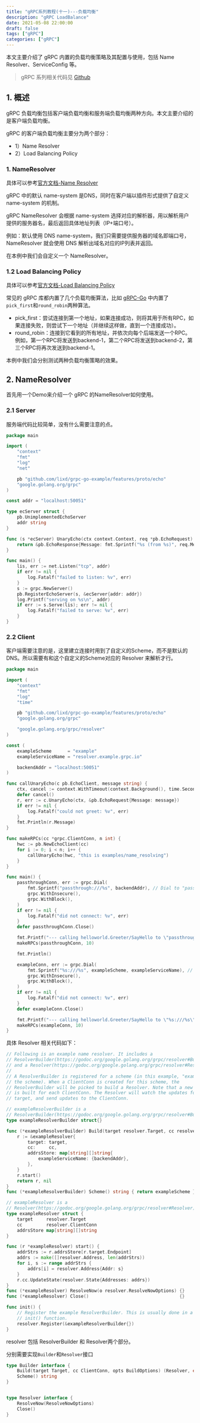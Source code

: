 ```yaml
---
title: "gRPC系列教程(十一)---负载均衡"
description: "gRPC LoadBalance"
date: 2021-05-08 22:00:00
draft: false
tags: ["gRPC"]
categories: ["gRPC"]
---
```


本文主要介绍了 gRPC 内置的负载均衡策略及其配置与使用，包括 Name Resolver、ServiceConfig 等。

<!--more-->

> gRPC 系列相关代码见 [Github][Github]

## 1. 概述

gRPC 负载均衡包括客户端负载均衡和服务端负载均衡两种方向。本文主要介绍的是客户端负载均衡。

gRPC 的客户端负载均衡主要分为两个部分：

* 1）Name Resolver
* 2）Load Balancing Policy



### 1. NameResolver

具体可以参考[官方文档-Name Resolver](https://github.com/grpc/grpc/blob/master/doc/naming.md)

gRPC 中的默认 name-system 是DNS，同时在客户端以插件形式提供了自定义 name-system 的机制。

gRPC NameResolver 会根据 name-system 选择对应的解析器，用以解析用户提供的服务器名，最后返回具体地址列表（IP+端口号）。

例如：默认使用 DNS name-system，我们只需要提供服务器的域名即端口号，NameResolver 就会使用 DNS 解析出域名对应的IP列表并返回。

在本例中我们会自定义一个 NameResolver。



### 1.2 Load Balancing Policy

具体可以参考[官方文档-Load Balancing Policy](https://github.com/grpc/grpc/blob/master/doc/load-balancing.md)

常见的 gRPC 库都内置了几个负载均衡算法，比如 [gRPC-Go](https://github.com/grpc/grpc-go/tree/master/examples/features/load_balancing#pick_first) 中内置了`pick_first`和`round_robin`两种算法。

* pick_first：尝试连接到第一个地址，如果连接成功，则将其用于所有RPC，如果连接失败，则尝试下一个地址（并继续这样做，直到一个连接成功）。
* round_robin：连接到它看到的所有地址，并依次向每个后端发送一个RPC。例如，第一个RPC将发送到backend-1，第二个RPC将发送到backend-2，第三个RPC将再次发送到backend-1。



本例中我们会分别测试两种负载均衡策略的效果。



## 2. NameResolver

首先用一个Demo来介绍一个 gRPC 的NameResolver如何使用。

### 2.1 Server

服务端代码比较简单，没有什么需要注意的点。

```go
package main

import (
	"context"
	"fmt"
	"log"
	"net"

	pb "github.com/lixd/grpc-go-example/features/proto/echo"
	"google.golang.org/grpc"
)

const addr = "localhost:50051"

type ecServer struct {
	pb.UnimplementedEchoServer
	addr string
}

func (s *ecServer) UnaryEcho(ctx context.Context, req *pb.EchoRequest) (*pb.EchoResponse, error) {
	return &pb.EchoResponse{Message: fmt.Sprintf("%s (from %s)", req.Message, s.addr)}, nil
}

func main() {
	lis, err := net.Listen("tcp", addr)
	if err != nil {
		log.Fatalf("failed to listen: %v", err)
	}
	s := grpc.NewServer()
	pb.RegisterEchoServer(s, &ecServer{addr: addr})
	log.Printf("serving on %s\n", addr)
	if err := s.Serve(lis); err != nil {
		log.Fatalf("failed to serve: %v", err)
	}
}

```



### 2.2 Client

客户端需要注意的是，这里建立连接时用到了自定义的Scheme，而不是默认的 DNS。所以需要有和这个自定义的Scheme对应的 Resolver 来解析才行。

```go
package main

import (
	"context"
	"fmt"
	"log"
	"time"

	pb "github.com/lixd/grpc-go-example/features/proto/echo"
	"google.golang.org/grpc"

	"google.golang.org/grpc/resolver"
)

const (
	exampleScheme      = "example"
	exampleServiceName = "resolver.example.grpc.io"

	backendAddr = "localhost:50051"
)

func callUnaryEcho(c pb.EchoClient, message string) {
	ctx, cancel := context.WithTimeout(context.Background(), time.Second)
	defer cancel()
	r, err := c.UnaryEcho(ctx, &pb.EchoRequest{Message: message})
	if err != nil {
		log.Fatalf("could not greet: %v", err)
	}
	fmt.Println(r.Message)
}

func makeRPCs(cc *grpc.ClientConn, n int) {
	hwc := pb.NewEchoClient(cc)
	for i := 0; i < n; i++ {
		callUnaryEcho(hwc, "this is examples/name_resolving")
	}
}

func main() {
	passthroughConn, err := grpc.Dial(
		fmt.Sprintf("passthrough:///%s", backendAddr), // Dial to "passthrough:///localhost:50051"
		grpc.WithInsecure(),
		grpc.WithBlock(),
	)
	if err != nil {
		log.Fatalf("did not connect: %v", err)
	}
	defer passthroughConn.Close()

	fmt.Printf("--- calling helloworld.Greeter/SayHello to \"passthrough:///%s\"\n", backendAddr)
	makeRPCs(passthroughConn, 10)

	fmt.Println()

	exampleConn, err := grpc.Dial(
		fmt.Sprintf("%s:///%s", exampleScheme, exampleServiceName), // Dial to "example:///resolver.example.grpc.io"
		grpc.WithInsecure(),
		grpc.WithBlock(),
	)
	if err != nil {
		log.Fatalf("did not connect: %v", err)
	}
	defer exampleConn.Close()

	fmt.Printf("--- calling helloworld.Greeter/SayHello to \"%s:///%s\"\n", exampleScheme, exampleServiceName)
	makeRPCs(exampleConn, 10)
}
```



具体 Resolver 相关代码如下：

```go
// Following is an example name resolver. It includes a
// ResolverBuilder(https://godoc.org/google.golang.org/grpc/resolver#Builder)
// and a Resolver(https://godoc.org/google.golang.org/grpc/resolver#Resolver).
//
// A ResolverBuilder is registered for a scheme (in this example, "example" is
// the scheme). When a ClientConn is created for this scheme, the
// ResolverBuilder will be picked to build a Resolver. Note that a new Resolver
// is built for each ClientConn. The Resolver will watch the updates for the
// target, and send updates to the ClientConn.

// exampleResolverBuilder is a
// ResolverBuilder(https://godoc.org/google.golang.org/grpc/resolver#Builder).
type exampleResolverBuilder struct{}

func (*exampleResolverBuilder) Build(target resolver.Target, cc resolver.ClientConn, opts resolver.BuildOptions) (resolver.Resolver, error) {
	r := &exampleResolver{
		target: target,
		cc:     cc,
		addrsStore: map[string][]string{
			exampleServiceName: {backendAddr},
		},
	}
	r.start()
	return r, nil
}
func (*exampleResolverBuilder) Scheme() string { return exampleScheme }

// exampleResolver is a
// Resolver(https://godoc.org/google.golang.org/grpc/resolver#Resolver).
type exampleResolver struct {
	target     resolver.Target
	cc         resolver.ClientConn
	addrsStore map[string][]string
}

func (r *exampleResolver) start() {
	addrStrs := r.addrsStore[r.target.Endpoint]
	addrs := make([]resolver.Address, len(addrStrs))
	for i, s := range addrStrs {
		addrs[i] = resolver.Address{Addr: s}
	}
	r.cc.UpdateState(resolver.State{Addresses: addrs})
}
func (*exampleResolver) ResolveNow(o resolver.ResolveNowOptions) {}
func (*exampleResolver) Close()                                  {}

func init() {
	// Register the example ResolverBuilder. This is usually done in a package's
	// init() function.
	resolver.Register(&exampleResolverBuilder{})
}
```

resolver 包括 ResolverBuilder 和 Resolver两个部分。

分别需要实现`Builder`和`Resolver`接口

```go
type Builder interface {
	Build(target Target, cc ClientConn, opts BuildOptions) (Resolver, error)
	Scheme() string
}


type Resolver interface {
	ResolveNow(ResolveNowOptions)
	Close()
}
```







[Github]:https://github.com/lixd/grpc-go-example

